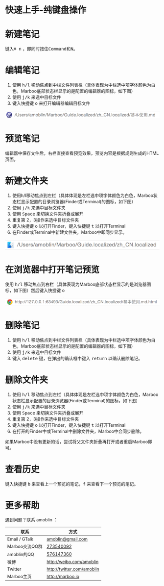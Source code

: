 # 快速上手-纯键盘操作

<!-- create time: 2015-07-18 10:55:32  -->

<!-- This file is created by Marboo<http://marboo.io> template file $MARBOO_HOME/.media/starts/default.md
本文件由 Marboo<http://marboo.io> 模板文件 $MARBOO_HOME/.media/starts/default.md 创建 -->

# 新建笔记

键入<kbd>⌘ n</kbd> ，即同时按住<kbd>Command</kbd>和<kbd>N</kbd>。

# 编辑笔记

1. 使用 <kbd>h/l</kbd> 移动焦点到中栏文件列表栏（具体表现为中栏选中项字体颜色为白色，Marboo底部状态栏显示的是配置的编辑器的图标，如下图）
2. 使用  <kbd>j/k</kbd> 来选中目标文件
3. 键入快捷键 <kbd>o</kbd> 来打开编辑器编辑目标文件

![](.images/statusbar_2.png)

# 预览笔记
编辑器中保存文件后，右栏直接查看预览效果。预览内容是根据规则生成的HTML页面。

# 新建文件夹

1. 使用h/l移动焦点到左栏（具体体现是左栏选中项字体颜色为白色，Marboo状态栏显示配置的目录浏览器(Finder或Terminal)的图标，如下图）
2. 使用  <kbd>j/k</kbd> 来选中目标文件夹
3. 使用 <kbd>Space</kbd> 来切换文件夹折叠或展开
4. 重复第 2，3操作来选中目标文件夹
5. 键入快捷键 <kbd>o</kbd> 以打开Finder，键入快捷键 <kbd>t</kbd> 以打开Terminal
6. 在Finder或Terminal中新建文件夹，Marboo中即同步显示。

![](.images/statusbar_1.png)

# 在浏览器中打开笔记预览

使用 <kbd>h/l</kbd> 移动焦点到右栏（具体表现为Marboo底部状态栏显示的是浏览器图标，如下图）然后键入快捷键 <kbd>o</kbd>

![](.images/statusbar_3.png)

# 删除笔记

1. 使用 <kbd>h/l</kbd> 移动焦点到中栏文件列表栏（具体表现为中栏选中项字体颜色为白色，Marboo底部状态栏显示的是配置的编辑器的图标，如下图）
2. 使用  <kbd>j/k</kbd> 来选中目标文件
3. 键入 <kbd>delete</kbd> 键，在弹出的确认框中键入 <kbd>return</kbd> 以确认删除笔记。

# 删除文件夹

1. 使用 <kbd>h/l</kbd> 移动焦点到左栏（具体体现是左栏选中项字体颜色为白色，Marboo状态栏显示配置的目录浏览器(Finder或Terminal)的图标，如下图）
2. 使用  <kbd>j/k</kbd> 来选中目标文件夹
3. 使用 <kbd>Space</kbd> 来切换文件夹折叠或展开
4. 重复第 2，3操作来选中目标文件夹
5. 键入快捷键 <kbd>o</kbd> 以打开Finder，键入快捷键 <kbd>t</kbd> 以打开Terminal
6. 在打开的Finder中或Terminal中删除文件夹，Marboo中会同步删除。

如果Marboo中没有更新的话，尝试将父文件夹折叠再打开或者重启Marboo即可。

# 查看历史
键入快捷键 <kbd>b</kbd> 来查看上一个预览的笔记，<kbd>f</kbd> 来查看下一个预览的笔记。

# 更多帮助

遇到问题？联系 amoblin ：

| 联系 | 方式 |
|-----|------|
| Email / GTalk | <amoblin@gmail.com> |
| Marboo交流QQ群 | [273540092](qq://273540092) |
| amoblin的QQ | [576147360](qq://576147360) |
| 微博 | <http://weibo.com/amoblin> |
| Twitter | <http://twitter.com/amoblin> |
| Marboo主页 | <http://marboo.io> |
